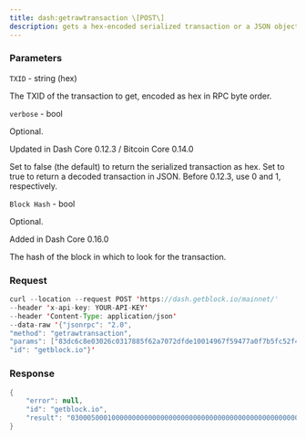 ```yaml
---
title: dash:getrawtransaction \[POST\]
description: gets a hex-encoded serialized transaction or a JSON object describingthe transaction. By default, Dash Core only stores complete transactiondata for UTXOs and your own transactions, so the RPC may fail onhistoric transactions unless you use the non-default txindex=1 in yourDash Core startup settings.Note By default this function only works for mempool transactions. Whencalled with a blockhash argument, getrawtransaction will return thetransaction if the specified block is available and the transaction isfound in that block. When called without a blockhash argument,getrawtransaction will return the transaction if it is in the mempool,or if -txindex is enabled and the transaction is in a block in theblockchain.If you begin using txindex=1 after downloading the block chain, you mustrebuild your indexes by starting Dash Core with the option -reindex.This may take several hours to complete, during which time your nodewill not process new blocks or transactions. This reindex only needs tobe done once.
---
```


### Parameters


`TXID` - string (hex)

The TXID of the transaction to get, encoded as hex in RPC byte order.

`verbose` - bool

Optional.

Updated in Dash Core 0.12.3 / Bitcoin Core 0.14.0

Set to false (the default) to return the serialized transaction as hex.
Set to true to return a decoded transaction in JSON. Before 0.12.3, use
0 and 1, respectively.

`Block Hash` - bool

Optional.

Added in Dash Core 0.16.0

The hash of the block in which to look for the transaction.

### Request

``` java
curl --location --request POST 'https://dash.getblock.io/mainnet/' 
--header 'x-api-key: YOUR-API-KEY' 
--header 'Content-Type: application/json' 
--data-raw '{"jsonrpc": "2.0",
"method": "getrawtransaction",
"params": ["83dc6c8e03026c0317885f62a7072dfde10014967f59477a0f7b5fc52f44a784", false, null],
"id": "getblock.io"}'
```

###  Response

``` java
{
    "error": null,
    "id": "getblock.io",
    "result": "03000500010000000000000000000000000000000000000000000000000000000000000000ffffffff2703716d170423ce39610800004440830900000fe4b883e5bda9e7a59ee4bb99e9b1bc04f09f909f40440fa802203d5807000000001976a9147c086eada12bdb10a265c16c08a7ae87366bd48188aca03c9f08000000001976a91406c7111117f7b797528485b64772d3ffcff919ec88ac209af41f460200716d1700efc371b5251f5bae393e5962fe092f8b2003732a56eda3e1a2babe8413d17ce7ce2396a41c1f833c0cd00a0d8e900dfc4962805706e70a35074dcd30fafbd4c6"
}
```

